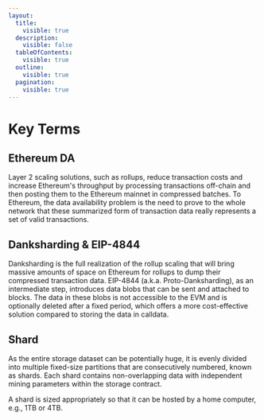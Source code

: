 ```yaml
---
layout:
  title:
    visible: true
  description:
    visible: false
  tableOfContents:
    visible: true
  outline:
    visible: true
  pagination:
    visible: true
---
```


# Key Terms

## Ethereum DA

Layer 2 scaling solutions, such as rollups, reduce transaction costs and increase Ethereum's throughput by processing transactions off-chain and then posting them to the Ethereum mainnet in compressed batches. To Ethereum, the data availability problem is the need to prove to the whole network that these summarized form of transaction data really represents a set of valid transactions.

## Danksharding & EIP-4844

Danksharding is the full realization of the rollup scaling that will bring massive amounts of space on Ethereum for rollups to dump their compressed transaction data. EIP-4844 (a.k.a. Proto-Danksharding), as an intermediate step, introduces data blobs that can be sent and attached to blocks. The data in these blobs is not accessible to the EVM and is optionally deleted after a fixed period, which offers a more cost-effective solution compared to storing the data in calldata.


## Shard

As the entire storage dataset can be potentially huge, it is evenly divided into multiple fixed-size partitions that are consecutively numbered, known as shards. Each shard contains non-overlapping data with independent mining parameters within the storage contract.

A shard is sized appropriately so that it can be hosted by a home computer, e.g., 1TB or 4TB.



##
